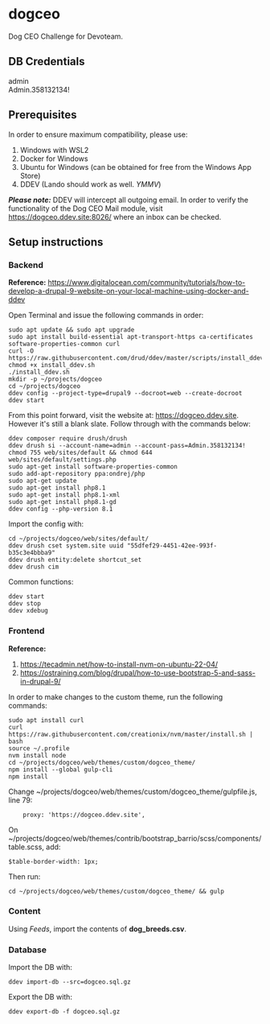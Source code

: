 # dogceo
Dog CEO Challenge for Devoteam.

## DB Credentials
admin  
Admin.358132134!

## Prerequisites
In order to ensure maximum compatibility, please use: 
1. Windows with WSL2
2. Docker for Windows
3. Ubuntu for Windows (can be obtained for free from the Windows App Store)
4. DDEV (Lando should work as well. *YMMV*)

***Please note:*** DDEV will intercept all outgoing email. In order to verify the functionality of the Dog CEO Mail module, visit https://dogceo.ddev.site:8026/ where an inbox can be checked.

## Setup instructions
### Backend
**Reference:** https://www.digitalocean.com/community/tutorials/how-to-develop-a-drupal-9-website-on-your-local-machine-using-docker-and-ddev

Open Terminal and issue the following commands in order:

    sudo apt update && sudo apt upgrade
    sudo apt install build-essential apt-transport-https ca-certificates software-properties-common curl
    curl -O https://raw.githubusercontent.com/drud/ddev/master/scripts/install_ddev.sh
    chmod +x install_ddev.sh
    ./install_ddev.sh
    mkdir -p ~/projects/dogceo
    cd ~/projects/dogceo
    ddev config --project-type=drupal9 --docroot=web --create-docroot
    ddev start

From this point forward, visit the website at: https://dogceo.ddev.site. However it's still a blank slate. Follow through with the commands below:

    ddev composer require drush/drush
    ddev drush si --account-name=admin --account-pass=Admin.358132134!
    chmod 755 web/sites/default && chmod 644 web/sites/default/settings.php
    sudo apt-get install software-properties-common
    sudo add-apt-repository ppa:ondrej/php
    sudo apt-get update
    sudo apt-get install php8.1
    sudo apt-get install php8.1-xml
    sudo apt-get install php8.1-gd
    ddev config --php-version 8.1

Import the config with:

    cd ~/projects/dogceo/web/sites/default/
    ddev drush cset system.site uuid "55dfef29-4451-42ee-993f-b35c3e4bbba9"
    ddev drush entity:delete shortcut_set
    ddev drush cim

Common functions: 

    ddev start
    ddev stop
    ddev xdebug

### Frontend
**Reference:** 
1. https://tecadmin.net/how-to-install-nvm-on-ubuntu-22-04/
2. https://ostraining.com/blog/drupal/how-to-use-bootstrap-5-and-sass-in-drupal-9/

In order to make changes to the custom theme, run the following commands: 

    sudo apt install curl
    curl https://raw.githubusercontent.com/creationix/nvm/master/install.sh | bash
    source ~/.profile
    nvm install node
    cd ~/projects/dogceo/web/themes/custom/dogceo_theme/
    npm install --global gulp-cli
    npm install

Change ~/projects/dogceo/web/themes/custom/dogceo_theme/gulpfile.js, line 79:

        proxy: 'https://dogceo.ddev.site',

On ~/projects/dogceo/web/themes/contrib/bootstrap_barrio/scss/components/table.scss, add:

    $table-border-width: 1px;

Then run:

    cd ~/projects/dogceo/web/themes/custom/dogceo_theme/ && gulp

### Content
Using *Feeds*, import the contents of **dog_breeds.csv**.

### Database
Import the DB with:

    ddev import-db --src=dogceo.sql.gz

Export the DB with:

    ddev export-db -f dogceo.sql.gz
